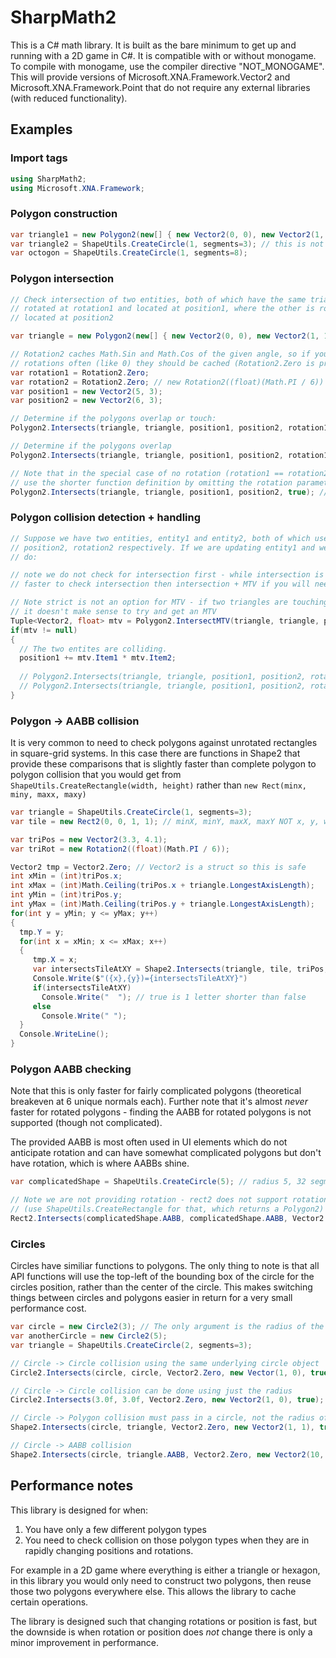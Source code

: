 # SharpMath2

This is a C# math library. It is built as the bare minimum to get up and running with a 2D game in C#. It
is compatible with or without monogame. To compile with monogame, use the compiler directive "NOT_MONOGAME".
This will provide versions of Microsoft.XNA.Framework.Vector2 and Microsoft.XNA.Framework.Point that do not
require any external libraries (with reduced functionality).

## Examples

### Import tags

```cs
using SharpMath2;
using Microsoft.XNA.Framework;
```

### Polygon construction

```cs
var triangle1 = new Polygon2(new[] { new Vector2(0, 0), new Vector2(1, 1), new Vector2(2, 0) });
var triangle2 = ShapeUtils.CreateCircle(1, segments=3); // this is not the same triangle as triangle1, this will be equilateral
var octogon = ShapeUtils.CreateCircle(1, segments=8);
```

### Polygon intersection

```cs
// Check intersection of two entities, both of which have the same triangle bounds but one is
// rotated at rotation1 and located at position1, where the other is rotated at rotation2 and 
// located at position2

var triangle = new Polygon2(new[] { new Vector2(0, 0), new Vector2(1, 1), new Vector2(2, 0) });

// Rotation2 caches Math.Sin and Math.Cos of the given angle, so if you know you are going to reuse
// rotations often (like 0) they should be cached (Rotation2.Zero is provided)
var rotation1 = Rotation2.Zero;
var rotation2 = Rotation2.Zero; // new Rotation2((float)(Math.PI / 6)) would be 30degrees
var position1 = new Vector2(5, 3);
var position2 = new Vector2(6, 3);

// Determine if the polygons overlap or touch: 
Polygon2.Intersects(triangle, triangle, position1, position2, rotation1, rotation2, false); // True

// Determine if the polygons overlap
Polygon2.Intersects(triangle, triangle, position1, position2, rotation1, rotation2, true); // False

// Note that in the special case of no rotation (rotation1 == rotation2 == Rotation2.Zero) we can
// use the shorter function definition by omitting the rotation parameters
Polygon2.Intersects(triangle, triangle, position1, position2, true); // False
```

### Polygon collision detection + handling

```cs
// Suppose we have two entities, entity1 and entity2, both of which use the polygon "triangle" and are at position1, rotation1 and 
// position2, rotation2 respectively. If we are updating entity1 and we want to detect and handle collision with entity2 we would
// do:

// note we do not check for intersection first - while intersection is faster to check than intersection + MTV, it is not 
// faster to check intersection then intersection + MTV if you will need the MTV.

// Note strict is not an option for MTV - if two triangles are touching but not overlapping then
// it doesn't make sense to try and get an MTV
Tuple<Vector2, float> mtv = Polygon2.IntersectMTV(triangle, triangle, position1, position2, rotation1, rotation2);
if(mtv != null)
{
  // The two entites are colliding.
  position1 += mtv.Item1 * mtv.Item2;
  
  // Polygon2.Intersects(triangle, triangle, position1, position2, rotation1, rotation2, true); -> False
  // Polygon2.Intersects(triangle, triangle, position1, position2, rotation1, rotation2, false); -> True
}
```

### Polygon -> AABB collision

It is very common to need to check polygons against unrotated rectangles in square-grid systems. In this case 
there are functions in Shape2 that provide these comparisons that is slightly faster than complete polygon to 
polygon collision that you would get from `ShapeUtils.CreateRectangle(width, height)` rather than `new Rect(minx, miny, maxx, maxy)`

```cs
var triangle = ShapeUtils.CreateCircle(1, segments=3);
var tile = new Rect2(0, 0, 1, 1); // minX, minY, maxX, maxY NOT x, y, w, h.

var triPos = new Vector2(3.3, 4.1);
var triRot = new Rotation2((float)(Math.PI / 6));

Vector2 tmp = Vector2.Zero; // Vector2 is a struct so this is safe
int xMin = (int)triPos.x;
int xMax = (int)Math.Ceiling(triPos.x + triangle.LongestAxisLength);
int yMin = (int)triPos.y;
int yMax = (int)Math.Ceiling(triPos.y + triangle.LongestAxisLength);
for(int y = yMin; y <= yMax; y++)
{
  tmp.Y = y;
  for(int x = xMin; x <= xMax; x++) 
  {
     tmp.X = x;
     var intersectsTileAtXY = Shape2.Intersects(triangle, tile, triPos, tmp, triRot, true);
     Console.Write($"({x},{y})={intersectsTileAtXY}")
     if(intersectsTileAtXY)
       Console.Write("  "); // true is 1 letter shorter than false
     else
       Console.Write(" ");
  }
  Console.WriteLine();
}
```

### Polygon AABB checking

Note that this is only faster for fairly complicated polygons (theoretical breakeven at 6 unique normals each).
Further note that it's almost *never* faster for rotated polygons - finding the AABB for rotated polygons is not
supported (though not complicated).

The provided AABB is most often used in UI elements which do not anticipate rotation and can have somewhat complicated
polygons but don't have rotation, which is where AABBs shine.

```cs
var complicatedShape = ShapeUtils.CreateCircle(5); // radius 5, 32 segments

// Note we are not providing rotation - rect2 does not support rotation 
// (use ShapeUtils.CreateRectangle for that, which returns a Polygon2)
Rect2.Intersects(complicatedShape.AABB, complicatedShape.AABB, Vector2.Zero, new Vector2(3, 0), true); // True
````

### Circles

Circles have similiar functions to polygons. The only thing to note is that all API functions will use the top-left
of the bounding box of the circle for the circles position, rather than the center of the circle. This makes switching
things between circles and polygons easier in return for a very small performance cost.

```cs
var circle = new Circle2(3); // The only argument is the radius of the circle.
var anotherCircle = new Circle2(5); 
var triangle = ShapeUtils.CreateCircle(2, segments=3); 

// Circle -> Circle collision using the same underlying circle object
Circle2.Intersects(circle, circle, Vector2.Zero, new Vector(1, 0), true); // True

// Circle -> Circle collision can be done using just the radius
Circle2.Intersects(3.0f, 3.0f, Vector2.Zero, new Vector2(1, 0), true); // Identical to above

// Circle -> Polygon collision must pass in a circle, not the radius of the circle
Shape2.Intersects(circle, triangle, Vector2.Zero, new Vector2(1, 1), true); // True

// Circle -> AABB collision
Shape2.Intersects(circle, triangle.AABB, Vector2.Zero, new Vector2(10, 0), true); // False
```

## Performance notes

This library is designed for when:

1. You have only a few different polygon types
2. You need to check collision on those polygon types when they are in rapidly changing positions and rotations.

For example in a 2D game where everything is either a triangle or hexagon, in this library you would only need 
to construct two polygons, then reuse those two polygons everywhere else. This allows the library to cache certain
operations.

The library is designed such that changing rotations or position is fast, but the downside is when rotation
or position does *not* change there is only a minor improvement in performance.
